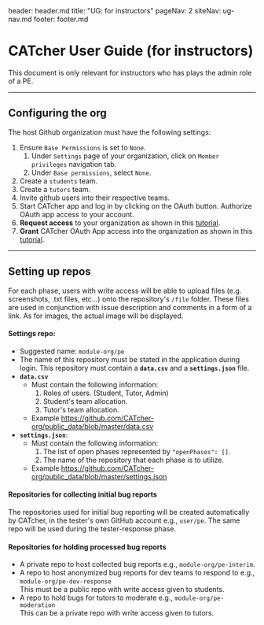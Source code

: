 <frontmatter>
  header: header.md
  title: "UG: for instructors"
  pageNav: 2
  siteNav: ug-nav.md
  footer: footer.md
</frontmatter>

# CATcher User Guide (for instructors)

This document is only relevant for instructors who has plays the admin role of a PE.

--------------------------------------------------------------------------------------------

## Configuring the org

The host Github organization must have the following settings:
1. Ensure `Base Permissions` is set to `None`.
    1. Under `Settings` page of your organization, click on `Member privileges` navigation tab.
    2. Under `Base permissions`, select `None`.
3. Create a `students` team.
4. Create a `tutors` team.
5. Invite github users into their respective teams.
6. Start CATcher app and log in by clicking on the OAuth button. Authorize OAuth app access to your account.
7. **Request access** to your organization as shown in this [tutorial](https://help.github.com/en/github/setting-up-and-managing-your-github-user-account/requesting-organization-approval-for-oauth-apps).
8. **Grant** CATcher OAuth App access into the organization as shown in this [tutorial](https://help.github.com/en/github/setting-up-and-managing-organizations-and-teams/approving-oauth-apps-for-your-organization).

--------------------------------------------------------------------------------------------

## Setting up repos

For each phase, users with write access will be able to upload files (e.g. screenshots, .txt files, etc...) onto the repository's `/file` folder. These files are used in conjunction with issue description and comments in a form of a link. As for images, the actual image will be displayed.

#### Settings repo:
* Suggested name: `module-org/pe`
* The name of this repository must be stated in the application during login. This repository must contain a **`data.csv`** and a **`settings.json`** file.
* **`data.csv`**
  * Must contain the following information:
    1. Roles of users. (Student, Tutor, Admin)
    2. Student's team allocation.
    3. Tutor's team allocation.
  * Example https://github.com/CATcher-org/public_data/blob/master/data.csv
* **`settings.json`**:
  * Must contain the following information:
    1. The list of open phases represented by `"openPhases": []`.
    2. The name of the repository that each phase is to utilize.
  * Example https://github.com/CATcher-org/public_data/blob/master/settings.json

#### Repositories for collecting initial bug reports

The repositories used for initial bug reporting will be created automatically by CATcher, in the tester's own GitHub account e.g., `user/pe`. The same repo will be used during the tester-response phase.

#### Repositories for holding processed bug reports
* A private repo to host collected bug reports e.g., `module-org/pe-interim`.
* A repo to host anonymized bug reports for dev teams to respond to e.g., `module-org/pe-dev-response`<br>
  This must be a public repo with write access given to students.
* A repo to hold bugs for tutors to moderate e.g., `module-org/pe-moderation`<br>
  This can be a private repo with write access given to tutors.

